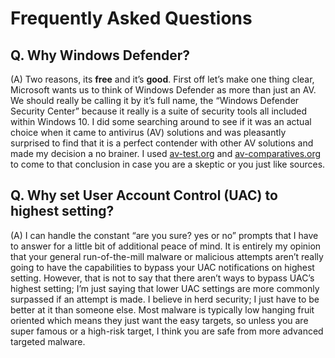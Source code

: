 # Frequently Asked Questions

## Q. Why Windows Defender?
(A) Two reasons, its **free** and it’s **good**. First off let’s make one thing clear, Microsoft wants us to think of Windows Defender as more than just an AV. We should really be calling it by it’s full name, the “Windows Defender Security Center” because it really is a suite of security tools all included within Windows 10. I did some searching around to see if it was an actual choice when it came to antivirus (AV) solutions and was pleasantly surprised to find that it is a perfect contender with other AV solutions and made my decision a no brainer. I used [av-test.org](https://www.av-test.org/en/antivirus/home-windows/) and [av-comparatives.org](https://www.av-comparatives.org/consumer/test-results/microsoft-windows/) to come to that conclusion in case you are a skeptic or you just like sources.

## Q. Why set User Account Control (UAC) to highest setting?
(A) I can handle the constant “are you sure? yes or no” prompts that I have to answer for a little bit of additional peace of mind. It is entirely my opinion that your general run-of-the-mill malware or malicious attempts aren’t really going to have the capabilities to bypass your UAC notifications on highest setting. However, that is not to say that there aren’t ways to bypass UAC’s highest setting; I’m just saying that lower UAC settings are more commonly surpassed if an attempt is made. I believe in herd security; I just have to be better at it than someone else. Most malware is typically low hanging fruit oriented which means they just want the easy targets, so unless you are super famous or a high-risk target, I think you are safe from more advanced targeted malware.
